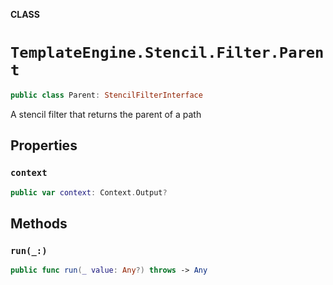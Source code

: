 **CLASS**

# `TemplateEngine.Stencil.Filter.Parent`

```swift
public class Parent: StencilFilterInterface
```

A stencil filter that returns the parent of a path

## Properties
### `context`

```swift
public var context: Context.Output?
```

## Methods
### `run(_:)`

```swift
public func run(_ value: Any?) throws -> Any
```

